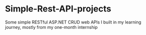 # Simple-Rest-API-projects
Some simple RESTful ASP.NET CRUD web APIs I built in my learning journey, mostly from my one-month internship
